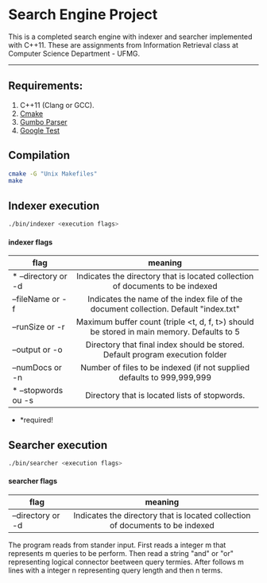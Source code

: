 
# Search Engine Project
This is a completed search engine with indexer and searcher implemented with C++11. 
These are assignments from Information Retrieval class at Computer Science Department - UFMG.

---

## Requirements:
1. C++11 (Clang or GCC).
2. [Cmake](http://www.cmake.org/)
3. [Gumbo Parser](https://github.com/google/gumbo-parser)
4. [Google Test](https://code.google.com/p/googletest/)

## Compilation

```bash
cmake -G "Unix Makefiles"
make
```

## Indexer execution

```bash
./bin/indexer <execution flags>
```

#### indexer flags

| flag             | meaning       |
| -------------    |:-------------:|
|* –directory or -d| Indicates the directory that is located collection of documents to be indexed|
|  –fileName or -f | Indicates the name of the index file of the document collection. Default "index.txt"|
|–runSize or -r    | Maximum buffer count (triple <t, d, f, t>) should be stored in main memory. Defaults to 5|
|–output or -o     | Directory that final index should be stored. Default program execution folder|
|–numDocs or -n    | Number of files to be indexed (if not supplied defaults to 999,999,999|
|* –stopwords ou -s| Directory that is located lists of stopwords.|

* *required!

## Searcher execution

```bash
./bin/searcher <execution flags>
```

#### searcher flags

| flag           | meaning       |
| -------------  |:-------------:|
|–directory or -d| Indicates the directory that is located collection of documents to be indexed|

The program reads from stander input. First reads a integer m that represents m queries to be perform. 
Then read a string "and" or "or" representing logical connector beetween query termies.
After follows m lines with a integer n representing query length and then n terms.


